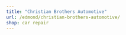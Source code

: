 ```yaml
---
title: "Christian Brothers Automotive"
url: /edmond/christian-brothers-automotive/
shop: car repair
---
```

